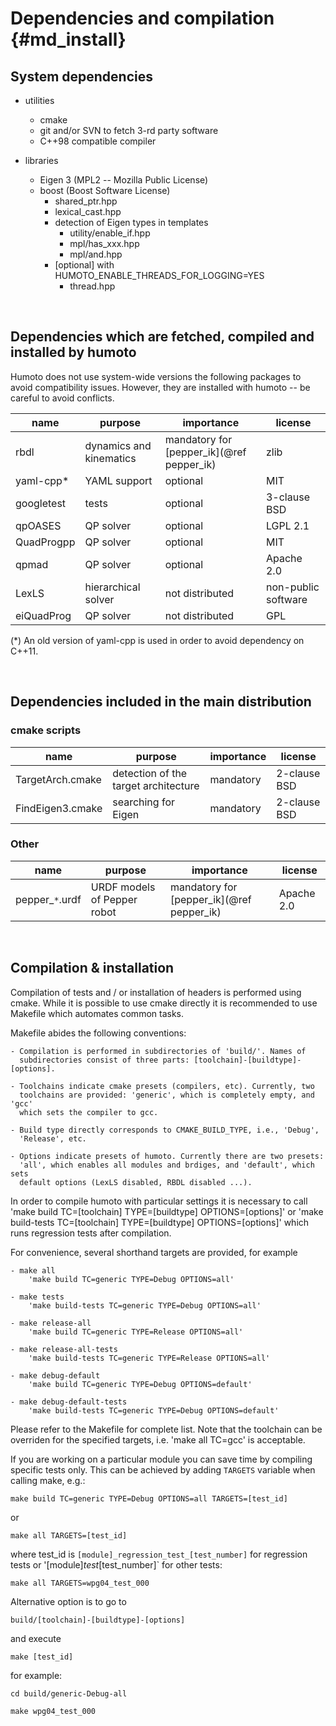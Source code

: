 Dependencies and compilation    {#md_install}
============================

System dependencies
-------------------

- utilities
    - cmake
    - git and/or SVN to fetch 3-rd party software
    - C++98 compatible compiler

- libraries
    - Eigen 3               (MPL2 -- Mozilla Public License)
    - boost                 (Boost Software License)
        - shared_ptr.hpp
        - lexical_cast.hpp
        - detection of Eigen types in templates
            - utility/enable_if.hpp
            - mpl/has_xxx.hpp
            - mpl/and.hpp
        - [optional] with HUMOTO_ENABLE_THREADS_FOR_LOGGING=YES
            - thread.hpp


<br />

Dependencies which are fetched, compiled and installed by humoto
----------------------------------------------------------------

Humoto does not use system-wide versions the following packages to avoid
compatibility issues. However, they are installed with humoto -- be careful to
avoid conflicts.


| name          | purpose                   | importance                                | license               |
|---------------|---------------------------|-------------------------------------------|-----------------------|
| rbdl          | dynamics and kinematics   | mandatory for [pepper_ik](@ref pepper_ik) | zlib                  |
| yaml-cpp*     | YAML support              | optional                                  | MIT                   |
| googletest    | tests                     | optional                                  | 3-clause BSD          |
| qpOASES       | QP solver                 | optional                                  | LGPL 2.1              |
| QuadProgpp    | QP solver                 | optional                                  | MIT                   |
| qpmad         | QP solver                 | optional                                  | Apache 2.0            |
| LexLS         | hierarchical solver       | not distributed                           | non-public software   |
| eiQuadProg    | QP solver                 | not distributed                           | GPL                   |


(*) An old version of yaml-cpp is used in order to avoid dependency on C++11.



<br />

Dependencies included in the main distribution
----------------------------------------------

### cmake scripts

| name              | purpose                               | importance    | license       |
|-------------------|---------------------------------------|---------------|---------------|
| TargetArch.cmake  | detection of the target architecture  | mandatory     | 2-clause BSD  |
| FindEigen3.cmake  | searching for Eigen                   | mandatory     | 2-clause BSD  |


### Other

| name              | purpose                       | importance                                | license               |
|-------------------|-------------------------------|-------------------------------------------|-----------------------|
| pepper_`*`.urdf   | URDF models of Pepper robot   | mandatory for [pepper_ik](@ref pepper_ik) | Apache 2.0            |




<br />

Compilation & installation
--------------------------

Compilation of tests and / or installation of headers is performed using cmake.
While it is possible to use cmake directly it is recommended to use Makefile
which automates common tasks.


Makefile abides the following conventions:

    - Compilation is performed in subdirectories of 'build/'. Names of
      subdirectories consist of three parts: [toolchain]-[buildtype]-[options].

    - Toolchains indicate cmake presets (compilers, etc). Currently, two
      toolchains are provided: 'generic', which is completely empty, and 'gcc'
      which sets the compiler to gcc.

    - Build type directly corresponds to CMAKE_BUILD_TYPE, i.e., 'Debug',
      'Release', etc.

    - Options indicate presets of humoto. Currently there are two presets:
      'all', which enables all modules and brdiges, and 'default', which sets
      default options (LexLS disabled, RBDL disabled ...).


In order to compile humoto with particular settings it is necessary to call
    'make build TC=[toolchain] TYPE=[buildtype] OPTIONS=[options]'
or
    'make build-tests TC=[toolchain] TYPE=[buildtype] OPTIONS=[options]'
which runs regression tests after compilation.


For convenience, several shorthand targets are provided, for example

    - make all
        'make build TC=generic TYPE=Debug OPTIONS=all'

    - make tests
        'make build-tests TC=generic TYPE=Debug OPTIONS=all'

    - make release-all
        'make build TC=generic TYPE=Release OPTIONS=all'

    - make release-all-tests
        'make build-tests TC=generic TYPE=Release OPTIONS=all'

    - make debug-default
        'make build TC=generic TYPE=Debug OPTIONS=default'

    - make debug-default-tests
        'make build-tests TC=generic TYPE=Debug OPTIONS=default'

Please refer to the Makefile for complete list. Note that the toolchain can be
overriden for the specified targets, i.e. 'make all TC=gcc' is acceptable.


If you are working on a particular module you can save time by compiling
specific tests only. This can be achieved by adding `TARGETS` variable when
calling make, e.g.:

    make build TC=generic TYPE=Debug OPTIONS=all TARGETS=[test_id]

or

    make all TARGETS=[test_id]

where test_id is `[module]_regression_test_[test_number]` for regression tests
or '[module]_test_[test_number]` for other tests:

    make all TARGETS=wpg04_test_000

Alternative option is to go to

    build/[toolchain]-[buildtype]-[options]

and execute

    make [test_id]

for example:

    cd build/generic-Debug-all

    make wpg04_test_000
